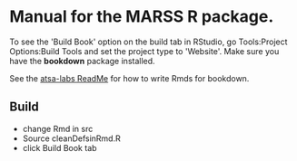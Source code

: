 # Manual for the **MARSS** R package.
 
 To see the 'Build Book' option on the build tab in RStudio, go Tools:Project Options:Build Tools and set the project type to 'Website'.  Make sure you have the **bookdown** package installed.
 
 See the [atsa-labs ReadMe](https://github.com/nwfsc-timeseries/atsa-labs/blob/master/README.md) for how to write Rmds for bookdown.
 
## Build

* change Rmd in src
* Source cleanDefsinRmd.R
* click Build Book tab



